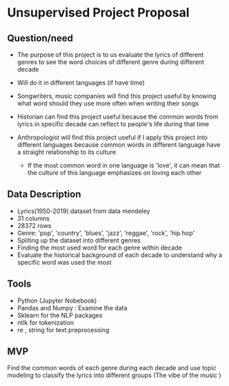 # Unsupervised Project Proposal
## Question/need
- The purpose of this project is to us evaluate the lyrics of different genres to see the word choices of different genre during different decade
- Will do it in different languages (if have time)
- Songwriters, music companies will find this project useful by knowing what word should they use more often when writing their songs
- Historian can find this project useful because the common words from lyrics in specific decade can reflect to people's life during that time
- Anthropologist will find this project useful if I apply this project into different languages because common words in different language have a straight relationship to its culture 

    - If the most common word in one language is 'love', it can mean that the culture of this language emphasizes on loving each other 

## Data Description 
- Lyrics(1950-2019) dataset from data mendeley
- 31 columns
- 28372 rows
- Genre: 'pop', 'country', 'blues', 'jazz', 'reggae', 'rock', 'hip hop'
- Spliting up the dataset into different genres
- Finding the most used word for each genre within decade 
- Evaluate the historical background of each decade to understand why a specific word was used the most 

## Tools
- Python (Jupyter Nobebook)
- Pandas and Numpy : Examine the data 
- Sklearn for the NLP packages
- ntlk for tokenization
- re , string for text preprocessing

## MVP
Find the common words of each genre during each decade and use topic modeling to classify the lyrics into different groups (The vibe of the music )